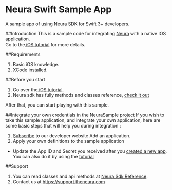 # Neura Swift Sample App
A sample app of using Neura SDK for Swift 3+ developers.

##Introduction
This is a sample code for integrating <a href="http://www.theneura.com/">Neura</a> with a native IOS application.<br/>
Go to the<a href="https://dev.theneura.com/tutorials/ios"> iOS tutorial</a> for more details.

##Requirements
1. Basic iOS knowledge.
2. XCode installed.

##Before you start
1. Go over the<a href="https://dev.theneura.com/tutorials/ios"> iOS tutorial</a>.
2. Neura sdk has fully methods and classes reference, <a href ="http://docs.theneura.com/ios/">check it out</a>

After that, you can start playing with this sample.

##Integrate your own credentials in the NeuraSample project
If you wish to take this sample application, and integrate your own application, here are some basic steps that will help you during integration :

1. <a href ="https://dev.theneura.com/signup/">Subscribe</a> to our developer website Add an application.
2. Apply your own definitions to the sample application
  - Update the App ID and Secret you received after you <a href ="https://dev.theneura.com/app/new">created a new app</a>. You can also do it by using the <a href ="https://dev.theneura.com/tutorials/android">tutorial</a>

##Support
1. You can read classes and api methods at <a href ="http://docs.theneura.com/ios/">Neura Sdk Reference</a>.
2. Contact us at https://support.theneura.com
